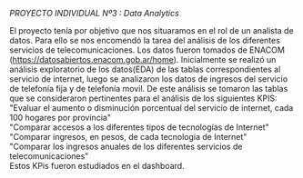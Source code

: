 *PROYECTO INDIVIDUAL Nº3 : Data Analytics*

El proyecto tenía por objetivo que nos situaramos en el rol de un analista de datos.
Para ello se nos encomendó la tarea del análisis de los diferentes servicios de telecomunicaciones.
Los datos fueron tomados de ENACOM (https://datosabiertos.enacom.gob.ar/home).
Inicialmente se realizó un análisis exploratorio de los datos(EDA) de las tablas correspondientes al servicio de internet, luego se analizaron los datos de ingresos del servicio de telefonía fija y de telefonía movil.
De este análisis se tomaron las tablas que se consideraron pertinentes para el análisis de los siguientes KPIS:<br>
"Evaluar el aumento o disminución porcentual del servicio de internet, cada 100 hogares por provincia"<br>
"Comparar accesos a los diferentes tipos de tecnologías de Internet"<br>
"Comparar ingresos, en pesos, de cada tecnología de Internet"<br>
"Comparar los ingresos anuales de los diferentes servicios de telecomunicaciones"<br>
Estos KPis fueron estudiados en el dashboard.
